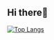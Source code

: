 ## Hi there👋

<!--
**emily-hong/emily-hong** is a ✨ _special_ ✨ repository because its `README.md` (this file) appears on your GitHub profile.

Here are some ideas to get you started:

- 🔭 I’m currently working on ...
- 🌱 I’m currently learning ...
- 👯 I’m looking to collaborate on ...
- 🤔 I’m looking for help with ...
- 💬 Ask me about ...
- 📫 How to reach me: ...
- 😄 Pronouns: ...
- ⚡ Fun fact: ...
-->
<!-- <img src="https://img.shields.io/badge/문자-색코드?style=for-the-badge&logo=spring&logoColor=black"> -->

<!-- 깃허브 평판 -->
<!-- ![Anurag's GitHub stats](https://github-readme-stats.vercel.app/api?username=emily-hong&show_icons=true&theme=dark) -->

<!-- 사용한 언어 비율 -->
[![Top Langs](https://github-readme-stats.vercel.app/api/top-langs/?username=emily-hong&layout=donut)](https://github.com/anuraghazra/github-readme-stats)
